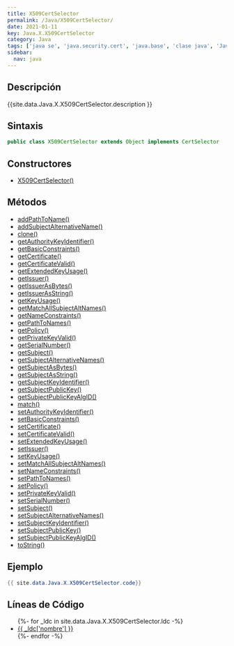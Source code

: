 ```yaml
---
title: X509CertSelector
permalink: /Java/X509CertSelector/
date: 2021-01-11
key: Java.X.X509CertSelector
category: Java
tags: ['java se', 'java.security.cert', 'java.base', 'clase java', 'Java 1.4']
sidebar: 
  nav: java
---
```


## Descripción
{{site.data.Java.X.X509CertSelector.description }}

## Sintaxis
~~~java
public class X509CertSelector extends Object implements CertSelector
~~~

## Constructores
* [X509CertSelector()](/Java/X509CertSelector/X509CertSelector/)

## Métodos
* [addPathToName()](/Java/X509CertSelector/addPathToName)
* [addSubjectAlternativeName()](/Java/X509CertSelector/addSubjectAlternativeName)
* [clone()](/Java/X509CertSelector/clone)
* [getAuthorityKeyIdentifier()](/Java/X509CertSelector/getAuthorityKeyIdentifier)
* [getBasicConstraints()](/Java/X509CertSelector/getBasicConstraints)
* [getCertificate()](/Java/X509CertSelector/getCertificate)
* [getCertificateValid()](/Java/X509CertSelector/getCertificateValid)
* [getExtendedKeyUsage()](/Java/X509CertSelector/getExtendedKeyUsage)
* [getIssuer()](/Java/X509CertSelector/getIssuer)
* [getIssuerAsBytes()](/Java/X509CertSelector/getIssuerAsBytes)
* [getIssuerAsString()](/Java/X509CertSelector/getIssuerAsString)
* [getKeyUsage()](/Java/X509CertSelector/getKeyUsage)
* [getMatchAllSubjectAltNames()](/Java/X509CertSelector/getMatchAllSubjectAltNames)
* [getNameConstraints()](/Java/X509CertSelector/getNameConstraints)
* [getPathToNames()](/Java/X509CertSelector/getPathToNames)
* [getPolicy()](/Java/X509CertSelector/getPolicy)
* [getPrivateKeyValid()](/Java/X509CertSelector/getPrivateKeyValid)
* [getSerialNumber()](/Java/X509CertSelector/getSerialNumber)
* [getSubject()](/Java/X509CertSelector/getSubject)
* [getSubjectAlternativeNames()](/Java/X509CertSelector/getSubjectAlternativeNames)
* [getSubjectAsBytes()](/Java/X509CertSelector/getSubjectAsBytes)
* [getSubjectAsString()](/Java/X509CertSelector/getSubjectAsString)
* [getSubjectKeyIdentifier()](/Java/X509CertSelector/getSubjectKeyIdentifier)
* [getSubjectPublicKey()](/Java/X509CertSelector/getSubjectPublicKey)
* [getSubjectPublicKeyAlgID()](/Java/X509CertSelector/getSubjectPublicKeyAlgID)
* [match()](/Java/X509CertSelector/match)
* [setAuthorityKeyIdentifier()](/Java/X509CertSelector/setAuthorityKeyIdentifier)
* [setBasicConstraints()](/Java/X509CertSelector/setBasicConstraints)
* [setCertificate()](/Java/X509CertSelector/setCertificate)
* [setCertificateValid()](/Java/X509CertSelector/setCertificateValid)
* [setExtendedKeyUsage()](/Java/X509CertSelector/setExtendedKeyUsage)
* [setIssuer()](/Java/X509CertSelector/setIssuer)
* [setKeyUsage()](/Java/X509CertSelector/setKeyUsage)
* [setMatchAllSubjectAltNames()](/Java/X509CertSelector/setMatchAllSubjectAltNames)
* [setNameConstraints()](/Java/X509CertSelector/setNameConstraints)
* [setPathToNames()](/Java/X509CertSelector/setPathToNames)
* [setPolicy()](/Java/X509CertSelector/setPolicy)
* [setPrivateKeyValid()](/Java/X509CertSelector/setPrivateKeyValid)
* [setSerialNumber()](/Java/X509CertSelector/setSerialNumber)
* [setSubject()](/Java/X509CertSelector/setSubject)
* [setSubjectAlternativeNames()](/Java/X509CertSelector/setSubjectAlternativeNames)
* [setSubjectKeyIdentifier()](/Java/X509CertSelector/setSubjectKeyIdentifier)
* [setSubjectPublicKey()](/Java/X509CertSelector/setSubjectPublicKey)
* [setSubjectPublicKeyAlgID()](/Java/X509CertSelector/setSubjectPublicKeyAlgID)
* [toString()](/Java/X509CertSelector/toString)

## Ejemplo
~~~java
{{ site.data.Java.X.X509CertSelector.code}}
~~~

## Líneas de Código
<ul>
{%- for _ldc in site.data.Java.X.X509CertSelector.ldc -%}
   <li>
       <a href="{{_ldc['url'] }}">{{ _ldc['nombre'] }}</a>
   </li>
{%- endfor -%}
</ul>
